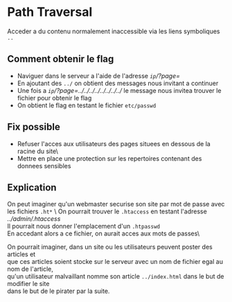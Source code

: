 # Path Traversal
Acceder a du contenu normalement inaccessible via les liens symboliques `..`

## Comment obtenir le flag
* Naviguer dans le serveur a l'aide de l'adresse *`ip`/?page=*
* En ajoutant des `../` on obtient des messages nous invitant a continuer
* Une fois a *`ip`/?page=../../../../../../../../* le message nous invitea trouver le fichier pour obtenir le flag
* On obtient le flag en testant le fichier `etc/passwd`

## Fix possible
* Refuser l'acces aux utilisateurs des pages situees en dessous de la racine du site\ 
* Mettre en place une protection sur les repertoires contenant des donnees sensibles

## Explication
On peut imaginer qu'un webmaster securise son site par mot de passe avec les fichiers `.ht*` \ 
On pourrait trouver le `.htaccess` en testant l'adresse *../admin/.htaccess*\
Il pourrait nous donner l'emplacement d'un `.htpasswd`\
En accedant alors a ce fichier, on aurait acces aux mots de passes\

On pourrait imaginer, dans un site ou les utilisateurs peuvent poster des articles et\
que ces articles soient stocke sur le serveur avec un nom de fichier egal au nom de l'article,\
qu'un utilisateur malvaillant nomme son article `../index.html` dans le but de modifier le site\
dans le but de le pirater par la suite.
